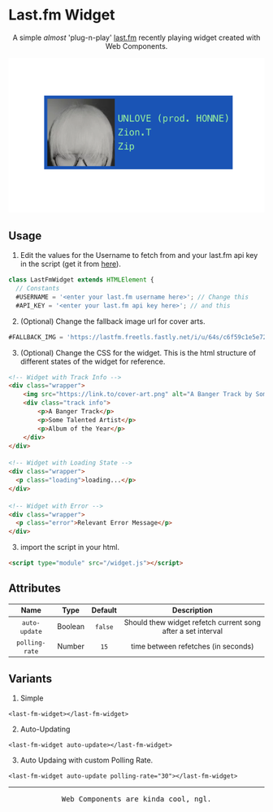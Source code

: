 # Last.fm Widget
<div align="center">
  
A simple _almost_ 'plug-n-play' [last.fm](https://last.fm) recently playing widget created with Web Components.

![a screenshot of the last.fm widget. It is showing 'UNLOVE (prod. HONNE)' by Zion.T on Zip with the album's cover art. The widget background is dark blue and the text colour is light green](widget-example.png)

</div>

## Usage

1. Edit the values for the Username to fetch from and your last.fm api key in the script (get it from [here](https://www.last.fm/api/account/create)).

```js
class LastFmWidget extends HTMLElement {
  // Constants
  #USERNAME = '<enter your last.fm username here>'; // Change this
  #API_KEY = '<enter your last.fm api key here>'; // and this
```

2. (Optional) Change the fallback image url for cover arts.

```js
#FALLBACK_IMG = 'https://lastfm.freetls.fastly.net/i/u/64s/c6f59c1e5e7240a4c0d427abd71f3dbb.jpg'; // Change this
```

3. (Optional) Change the CSS for the widget. This is the html structure of different states of the widget for reference.

```html
<!-- Widget with Track Info -->
<div class="wrapper">
    <img src="https://link.to/cover-art.png" alt="A Banger Track by Some Talented Artist"/>
    <div class="track info">
        <p>A Banger Track</p>
        <p>Some Talented Artist</p>
        <p>Album of the Year</p>
    </div>
</div>

<!-- Widget with Loading State -->
<div class="wrapper">
  <p class="loading">loading...</p>
</div>

<!-- Widget with Error -->
<div class="wrapper">
  <p class="error">Relevant Error Message</p>
</div>

```

3. import the script in your html.

```html
<script type="module" src="/widget.js"></script>
```
## Attributes

|      Name      |  Type   | Default | Description |
|      :--:      |  :--:   | :-----: | :---------: |
| `auto-update`  | Boolean | `false` | Should thew widget refetch current song after a set interval |
| `polling-rate` | Number  |  `15`   | time between refetches (in seconds) |


## Variants

1. Simple

```
<last-fm-widget></last-fm-widget>
```

2. Auto-Updating

```
<last-fm-widget auto-update></last-fm-widget>
```

3. Auto Updaing with custom Polling Rate.

```
<last-fm-widget auto-update polling-rate="30"></last-fm-widget>
```

---

<div align="center">
  <samp>Web Components are kinda cool, ngl.</samp>
</div>
